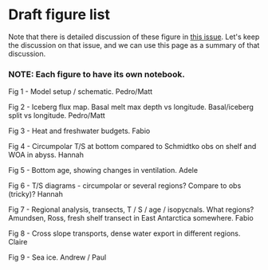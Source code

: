 # Draft figure list

Note that there is detailed discussion of these figure in [this issue]([https://github.com/adele157/easterlies-collaborative-project/issues/37](https://github.com/pedrocol/basal_mom5-collaborative-project/issues/72)). Let's keep the discussion on that issue, and we can use this page as a summary of that discussion.

### NOTE: Each figure to have its own notebook.

Fig 1 - Model setup / schematic. Pedro/Matt

Fig 2 - Iceberg flux map. Basal melt max depth vs longitude. Basal/iceberg split vs longitude. Pedro/Matt

Fig 3 - Heat and freshwater budgets. Fabio

Fig 4 - Circumpolar T/S at bottom compared to Schmidtko obs on shelf and WOA in abyss. Hannah

Fig 5 - Bottom age, showing changes in ventilation. Adele

Fig 6 - T/S diagrams - circumpolar or several regions? Compare to obs (tricky)? Hannah

Fig 7 - Regional analysis, transects, T / S / age / isopycnals. What regions? Amundsen, Ross, fresh shelf transect in East Antarctica somewhere. Fabio

Fig 8 - Cross slope transports, dense water export in different regions. Claire

Fig 9 - Sea ice. Andrew / Paul
